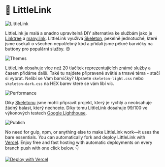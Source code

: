 # 🔗 LittleLink

![LittleLink](https://cdn.cottle.cloud/littlelink/social-circle.png)

LittleLink je malá a snadno upravitelná DIY alternativa ke službám jako je [Linktree](https://linktr.ee)
a [many.link](https://www.google.com). LittleLink využívá [Skeleton](http://getskeleton.com/), pekelně jednotuché, které jsme osekali o všechen nepotřebný kód a přidali jsme pěkné barvičky na buttony pro populární služby. 😊

![Themes](https://cdn.cottle.cloud/littlelink/themes.png)

LittleLink obsahuje více než 20 tlačítek reprezentujících známé služby a časem přidáme další. Také tu najdete připravené světlé a tmavé téma - stačí si vybrat. Nelíbí se Vám barvičky? Upravte `skeleton-light.css` nebo `skeleton-dark.css` na HEX barev které se vám líbí víc. 

![Performance](https://cdn.cottle.cloud/littlelink/performance.png)

Díky [Skeletonu](http://getskeleton.com/) jsme mohli připravit projekt, který je rychlý a neobsahuje žádný balast, který nechcete. Díky tomu LittleLink dosahuje 99/100 ve výkonových testech [Google Lighthouse](https://developers.google.com/web/tools/lighthouse).

![Publish](https://cdn.cottle.cloud/littlelink/fork-edit-publish.png)

No need for gulp, npm, or anything else to make LittleLink work—it uses the bare essentials. You can automatically fork and deploy LittleLink with [Vercel](https://vercel.com/). Enjoy free and fast hosting with automatic deployments on every branch push with one click below. 👇️

[![Deploy with Vercel](https://vercel.com/button)](https://vercel.com/new/git/external?repository-url=https%3A%2F%2Fgithub.com%2Fsethcottle%2Flittlelink&project-name=littlelink&repository-name=littlelink&demo-title=LittleLink%20Demo&demo-description=Imported%20from%20GitHub.)
